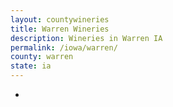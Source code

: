 ```yaml
---
layout: countywineries
title: Warren Wineries
description: Wineries in Warren IA
permalink: /iowa/warren/
county: warren
state: ia
---
```

-
